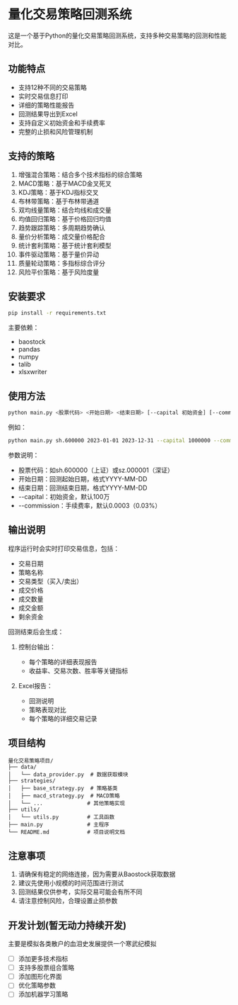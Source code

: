 # 量化交易策略回测系统

这是一个基于Python的量化交易策略回测系统，支持多种交易策略的回测和性能对比。

## 功能特点

- 支持12种不同的交易策略
- 实时交易信息打印
- 详细的策略性能报告
- 回测结果导出到Excel
- 支持自定义初始资金和手续费率
- 完整的止损和风险管理机制

## 支持的策略

1. 增强混合策略：结合多个技术指标的综合策略
2. MACD策略：基于MACD金叉死叉
3. KDJ策略：基于KDJ指标交叉
4. 布林带策略：基于布林带通道
5. 双均线量策略：结合均线和成交量
6. 均值回归策略：基于价格回归均值
7. 趋势跟踪策略：多周期趋势确认
8. 量价分析策略：成交量价格配合
9. 统计套利策略：基于统计套利模型
10. 事件驱动策略：基于量价异动
11. 质量轮动策略：多指标综合评分
12. 风险平价策略：基于风险度量

## 安装要求

```bash
pip install -r requirements.txt
```

主要依赖：
- baostock
- pandas
- numpy
- talib
- xlsxwriter

## 使用方法

```bash
python main.py <股票代码> <开始日期> <结束日期> [--capital 初始资金] [--commission 手续费率]
```

例如：
```bash
python main.py sh.600000 2023-01-01 2023-12-31 --capital 1000000 --commission 0.0003
```

参数说明：
- 股票代码：如sh.600000（上证）或sz.000001（深证）
- 开始日期：回测起始日期，格式YYYY-MM-DD
- 结束日期：回测结束日期，格式YYYY-MM-DD
- --capital：初始资金，默认100万
- --commission：手续费率，默认0.0003（0.03%）

## 输出说明

程序运行时会实时打印交易信息，包括：
- 交易日期
- 策略名称
- 交易类型（买入/卖出）
- 成交价格
- 成交数量
- 成交金额
- 剩余资金

回测结束后会生成：
1. 控制台输出：
   - 每个策略的详细表现报告
   - 收益率、交易次数、胜率等关键指标

2. Excel报告：
   - 回测说明
   - 策略表现对比
   - 每个策略的详细交易记录

## 项目结构

```
量化交易策略项目/
├── data/
│   └── data_provider.py  # 数据获取模块
├── strategies/
│   ├── base_strategy.py  # 策略基类
│   ├── macd_strategy.py  # MACD策略
│   └── ...              # 其他策略实现
├── utils/
│   └── utils.py         # 工具函数
├── main.py              # 主程序
└── README.md            # 项目说明文档
```

## 注意事项

1. 请确保有稳定的网络连接，因为需要从Baostock获取数据
2. 建议先使用小规模的时间范围进行测试
3. 回测结果仅供参考，实际交易可能会有所不同
4. 请注意控制风险，合理设置止损参数

## 开发计划(暂无动力持续开发)
主要是模拟各类散户的血泪史发展提供一个寒武纪模拟

- [ ] 添加更多技术指标
- [ ] 支持多股票组合策略
- [ ] 添加图形化界面
- [ ] 优化策略参数
- [ ] 添加机器学习策略 